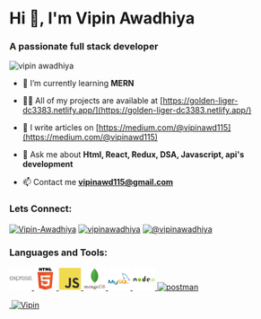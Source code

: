 
<h1 align="left">Hi 👋, I'm Vipin Awadhiya</h1>
<h3 align="left">A passionate full stack developer</h3>

<p align="left"> <img src="https://komarev.com/ghpvc/?username=Vipin115&label=Profile%20views&color=0e75b6&style=flat" alt="vipin awadhiya" /> </p>



- 🌱 I’m currently learning **MERN**

- 👨‍💻 All of my projects are available at [https://golden-liger-dc3383.netlify.app/](https://golden-liger-dc3383.netlify.app/)

- 📝 I write articles on [https://medium.com/@vipinawd115](https://medium.com/@vipinawd115)

- 💬 Ask me about **Html, React, Redux, DSA, Javascript, api's development**

- 📫 Contact me **vipinawd115@gmail.com**


<h3 align="left">Lets Connect:</h3>
<p align="left">
<a href="https://github.com/Vipin115" target="blank"><img align="center" src="https://raw.githubusercontent.com/rahuldkjain/github-profile-readme-generator/master/src/images/icons/Social/linked-in-alt.svg" alt="Vipin-Awadhiya" height="30" width="40" /></a>
<a href="https://instagram.com/vipin_avadhiya115" target="blank"><img align="center" src="https://raw.githubusercontent.com/rahuldkjain/github-profile-readme-generator/master/src/images/icons/Social/instagram.svg" alt="vipinawadhiya" height="30" width="40" /></a>
<a href="https://medium.com/@vipinawd115" target="blank"><img align="center" src="https://raw.githubusercontent.com/rahuldkjain/github-profile-readme-generator/master/src/images/icons/Social/medium.svg" alt="@vipinawadhiya" height="30" width="40" /></a>

<h3 align="left">Languages and Tools:</h3>
<p align="left"> </a> <a href="https://expressjs.com" target="_blank" rel="noreferrer"> <img src="https://raw.githubusercontent.com/devicons/devicon/master/icons/express/express-original-wordmark.svg" alt="express" width="40" height="40"/> </a> <a href="https://www.w3.org/html/" target="_blank" rel="noreferrer"> <img src="https://raw.githubusercontent.com/devicons/devicon/master/icons/html5/html5-original-wordmark.svg" alt="html5" width="40" height="40"/> </a> <a href="https://developer.mozilla.org/en-US/docs/Web/JavaScript" target="_blank" rel="noreferrer"> <img src="https://raw.githubusercontent.com/devicons/devicon/master/icons/javascript/javascript-original.svg" alt="javascript" width="40" height="40"/> </a> <a href="https://www.mongodb.com/" target="_blank" rel="noreferrer"> <img src="https://raw.githubusercontent.com/devicons/devicon/master/icons/mongodb/mongodb-original-wordmark.svg" alt="mongodb" width="40" height="40"/> </a> <a href="https://www.mysql.com/" target="_blank" rel="noreferrer"> <img src="https://raw.githubusercontent.com/devicons/devicon/master/icons/mysql/mysql-original-wordmark.svg" alt="mysql" width="40" height="40"/> </a> <a href="https://nodejs.org" target="_blank" rel="noreferrer"> <img src="https://raw.githubusercontent.com/devicons/devicon/master/icons/nodejs/nodejs-original-wordmark.svg" alt="nodejs" width="40" height="40"/> </a> <a href="https://postman.com" target="_blank" rel="noreferrer"> <img src="https://www.vectorlogo.zone/logos/getpostman/getpostman-icon.svg" alt="postman" width="40" height="40"/>  </p>

<p>&nbsp;<img align="center" src="https://github-readme-stats.vercel.app/api?username=Vipin115&show_icons=true&locale=en&theme=dracula" alt="Vipin" /></p>

